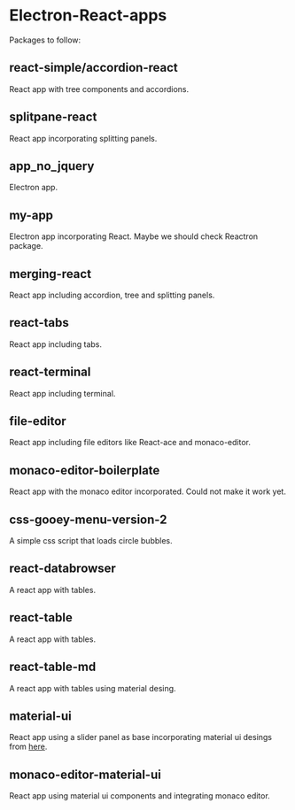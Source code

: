 # Electron-React-apps

Packages to follow:

## react-simple/accordion-react

React app with tree components and accordions.

## splitpane-react

React app incorporating splitting panels.

## app_no_jquery

Electron app.

## my-app

Electron app incorporating React. Maybe we should check Reactron package.

## merging-react

React app including accordion, tree and splitting panels.

## react-tabs

React app including tabs.

## react-terminal

React app including terminal.

## file-editor

React app including file editors like React-ace and monaco-editor.

## monaco-editor-boilerplate

React app with the monaco editor incorporated. Could not make it work yet.

## css-gooey-menu-version-2

A simple css script that loads circle bubbles.

## react-databrowser

A react app with tables.

## react-table

A react app with tables.

## react-table-md

A react app with tables using material desing.

## material-ui

React app using a slider panel as base incorporating material ui desings from [here](https://github.com/mui-org/material-ui).

## monaco-editor-material-ui

React app using material ui components and integrating monaco editor.